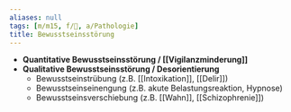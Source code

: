 ```yaml
---
aliases: null
tags: [m/m15, f/🧠, a/Pathologie]
title: Bewusstseinsstörung
---
```

- **Quantitative Bewusstseinsstörung / [[Vigilanzminderung]]**
- **Qualitative Bewusstseinsstörung / Desorientierung**
	- Bewusstseinstrübung (z.B. [[Intoxikation]], [[Delir]])
	- Bewusstseinseinengung (z.B. akute Belastungsreaktion, Hypnose)
	- Bewusstseinsverschiebung (z.B. [[Wahn]], [[Schizophrenie]])
